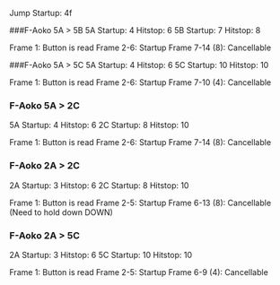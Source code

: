 Jump Startup: 4f

###F-Aoko 5A > 5B
5A Startup: 4 Hitstop: 6
5B Startup: 7 Hitstop: 8

Frame 1: Button is read
Frame 2-6: Startup
Frame 7-14 (8): Cancellable

###F-Aoko 5A > 5C
5A Startup: 4  Hitstop: 6
5C Startup: 10 Hitstop: 10

Frame 1: Button is read
Frame 2-6: Startup
Frame 7-10 (4): Cancellable

### F-Aoko 5A > 2C
5A Startup: 4 Hitstop: 6
2C Startup: 8 Hitstop: 10

Frame 1: Button is read
Frame 2-6: Startup
Frame 7-14 (8): Cancellable

### F-Aoko 2A > 2C
2A Startup: 3 Hitstop: 6
2C Startup: 8 Hitstop: 10

Frame 1: Button is read
Frame 2-5: Startup
Frame 6-13 (8): Cancellable (Need to hold down DOWN)

### F-Aoko 2A > 5C
2A Startup: 3 Hitstop: 6
5C Startup: 10 Hitstop: 10

Frame 1: Button is read
Frame 2-5: Startup
Frame 6-9 (4): Cancellable